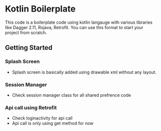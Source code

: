 # Kotlin Boilerplate

This code is a boilerplate code using kotlin langauge with various libraries like Dagger 2.11, Rxjava, Retrofit. You can use this format to start your project from scratch.

## Getting Started

### Splash Screen

- Splash screen is basically added using drawable xml without any layout.


### Session Manager

- Check session manager class for all shared prefrence code

### Api call using Retrofit

- Check loginactivity for api call
- Api call is only using get method for now 




